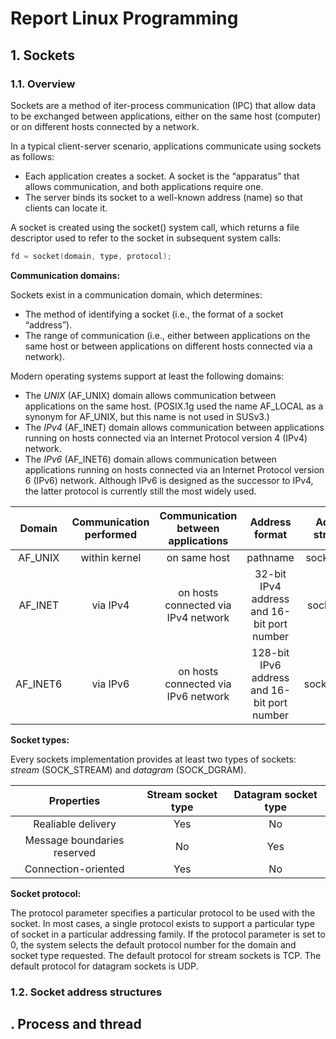 # **Report Linux Programming**
## **1. Sockets**
### **1.1. Overview**
Sockets are a method of iter-process communication (IPC) that allow data to be exchanged between applications, either on the same host (computer) or on different hosts connected by a network.

In a typical client-server scenario, applications communicate using sockets as follows:
- Each application creates a socket. A socket is the “apparatus” that allows communication, and both applications require one.
- The server binds its socket to a well-known address (name) so that clients can locate it.

A socket is created using the socket() system call, which returns a file descriptor used to refer to the socket in subsequent system calls:
```c
fd = socket(domain, type, protocol);
```

**Communication domains:**

Sockets exist in a communication domain, which determines:
- The method of identifying a socket (i.e., the format of a socket “address”).
- The range of communication (i.e., either between applications on the same host or between applications on different hosts connected via a network).

Modern operating systems support at least the following domains:
- The *UNIX* (AF_UNIX) domain allows communication between applications on the same host. (POSIX.1g used the name AF_LOCAL as a synonym for AF_UNIX, but
this name is not used in SUSv3.)
- The *IPv4* (AF_INET) domain allows communication between applications running on hosts connected via an Internet Protocol version 4 (IPv4) network.
- The *IPv6* (AF_INET6) domain allows communication between applications running on hosts connected via an Internet Protocol version 6 (IPv6) network. Although IPv6 is designed as the successor to IPv4, the latter protocol is currently still the most widely used.

|Domain  |Communication performed    |Communication between applications |Address format |Address structure  |
|:---------:|:---------:|:---------:|:---------:|:---------:|
|AF_UNIX    |within kernel  |on same host   |pathname   |sockaddr_un    |
|AF_INET    |via IPv4       |on hosts connected via IPv4 network    |32-bit IPv4 address and 16-bit port number |sockaddr_in    |
|AF_INET6   |via IPv6       |on hosts connected via IPv6 network    |128-bit IPv6 address and 16-bit port number |sockaddr_in6  |

**Socket types:**

Every sockets implementation provides at least two types of sockets: *stream* (SOCK_STREAM) and *datagram* (SOCK_DGRAM).

|Properties |Stream socket type    |Datagram socket type|
|:---------:|:---------:|:---------:|
|Realiable delivery         |Yes|No|
|Message boundaries reserved|No |Yes|
|Connection-oriented        |Yes|No|

**Socket protocol:**

The protocol parameter specifies a particular protocol to be used with the socket. In most cases, a single protocol exists to support a particular type of socket in a particular addressing family. If the protocol parameter is set to 0, the system selects the default protocol number for the domain and socket type requested. The default protocol for stream sockets is TCP. The default protocol for datagram sockets is UDP.

### **1.2. Socket address structures**


## . Process and thread

